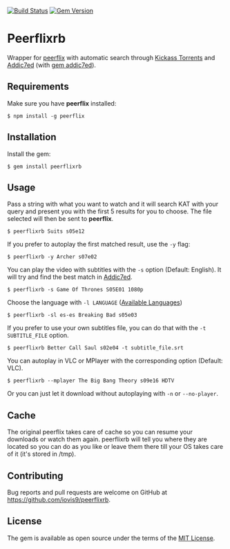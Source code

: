 [![Build Status](https://travis-ci.org/iovis9/peerflixrb.svg?branch=master)](https://travis-ci.org/iovis9/peerflixrb) [![Gem Version](https://badge.fury.io/rb/peerflixrb.svg)](https://badge.fury.io/rb/peerflixrb)

# Peerflixrb

Wrapper for [peerflix](https://github.com/mafintosh/peerflix) with automatic search through [Kickass Torrents](kat.cr) and [Addic7ed](http://www.addic7ed.com/) (with [gem addic7ed](https://github.com/michaelbaudino/addic7ed-ruby)).


## Requirements

Make sure you have **peerflix** installed:

    $ npm install -g peerflix


## Installation
Install the gem:

    $ gem install peerflixrb


## Usage

Pass a string with what you want to watch and it will search KAT with your query and present you with the first 5 results for you to choose. The file selected will then be sent to **peerflix**.

    $ peerflixrb Suits s05e12

If you prefer to autoplay the first matched result, use the ```-y``` flag:

    $ peerflixrb -y Archer s07e02

You can play the video with subtitles with the ```-s``` option (Default: English). It will try and find the best match in [Addic7ed](http://www.addic7ed.com/).

    $ peerflixrb -s Game Of Thrones S05E01 1080p

Choose the language with ```-l LANGUAGE``` ([Available Languages](https://github.com/michaelbaudino/addic7ed-ruby/blob/master/lib/addic7ed/common.rb))

    $ peerflixrb -sl es-es Breaking Bad s05e03

If you prefer to use your own subtitles file, you can do that with the ```-t SUBTITLE_FILE``` option.

    $ peerflixrb Better Call Saul s02e04 -t subtitle_file.srt

You can autoplay in VLC or MPlayer with the corresponding option (Default: VLC).

    $ peerflixrb --mplayer The Big Bang Theory s09e16 HDTV

Or you can just let it download without autoplaying with ```-n``` or ```--no-player```.


## Cache

The original peerflix takes care of cache so you can resume your downloads or watch them again.
peerflixrb will tell you where they are located so you can do as you like or leave them there till your OS takes care of it (it's stored in /tmp).

## Contributing

Bug reports and pull requests are welcome on GitHub at https://github.com/iovis9/peerflixrb.


## License

The gem is available as open source under the terms of the [MIT License](http://opensource.org/licenses/MIT).
